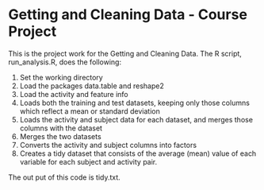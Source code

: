 # Getting and Cleaning Data - Course Project

This is the project work for the Getting and Cleaning Data.
The R script, run_analysis.R, does the following:

1. Set the working directory
2. Load the packages data.table and reshape2
3. Load the activity and feature info
4. Loads both the training and test datasets, keeping only those columns which
   reflect a mean or standard deviation
5. Loads the activity and subject data for each dataset, and merges those
   columns with the dataset
6. Merges the two datasets
7. Converts the activity and subject columns into factors
8. Creates a tidy dataset that consists of the average (mean) value of each
   variable for each subject and activity pair.

The out put of this code is tidy.txt.

